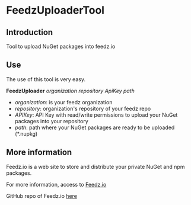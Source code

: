 # FeedzUploaderTool

## Introduction
Tool to upload NuGet packages into feedz.io

## Use
The use of this tool is very easy.

**FeedzUploader** *organization repository ApiKey path*

- *organization*: is your feedz organization
- *repository*: organization's repository of your feedz repo
- *APIKey*: API Key with read/write permissions to upload your NuGet packages into your repository
- *path*: path where your NuGet packages are ready to be uploaded (*.nupkg)

## More information
Feedz.io is a web site to store and distribute your private NuGet and npm packages.

For more information, access to [Feedz.io](https://feedz.io/)

GitHub repo of Feedz.io [here](https://github.com/feedz-io)
